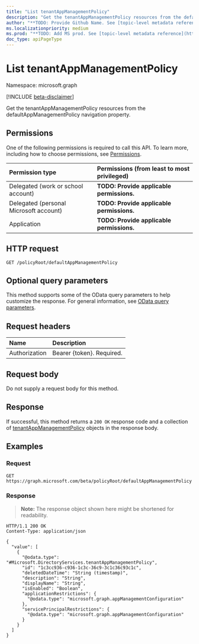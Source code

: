 ```yaml
---
title: "List tenantAppManagementPolicy"
description: "Get the tenantAppManagementPolicy resources from the defaultAppManagementPolicy navigation property."
author: "**TODO: Provide Github Name. See [topic-level metadata reference](https://msgo.azurewebsites.net/add/document/guidelines/metadata.html#topic-level-metadata)**"
ms.localizationpriority: medium
ms.prod: "**TODO: Add MS prod. See [topic-level metadata reference](https://msgo.azurewebsites.net/add/document/guidelines/metadata.html#topic-level-metadata)**"
doc_type: apiPageType
---
```


# List tenantAppManagementPolicy
Namespace: microsoft.graph

[!INCLUDE [beta-disclaimer](../../includes/beta-disclaimer.md)]

Get the tenantAppManagementPolicy resources from the defaultAppManagementPolicy navigation property.

## Permissions
One of the following permissions is required to call this API. To learn more, including how to choose permissions, see [Permissions](/graph/permissions-reference).

|Permission type|Permissions (from least to most privileged)|
|:---|:---|
|Delegated (work or school account)|**TODO: Provide applicable permissions.**|
|Delegated (personal Microsoft account)|**TODO: Provide applicable permissions.**|
|Application|**TODO: Provide applicable permissions.**|

## HTTP request

<!-- {
  "blockType": "ignored"
}
-->
``` http
GET /policyRoot/defaultAppManagementPolicy
```

## Optional query parameters
This method supports some of the OData query parameters to help customize the response. For general information, see [OData query parameters](/graph/query-parameters).

## Request headers
|Name|Description|
|:---|:---|
|Authorization|Bearer {token}. Required.|

## Request body
Do not supply a request body for this method.

## Response

If successful, this method returns a `200 OK` response code and a collection of [tenantAppManagementPolicy](../resources/tenantappmanagementpolicy.md) objects in the response body.

## Examples

### Request
<!-- {
  "blockType": "request",
  "name": "list_tenantappmanagementpolicy"
}
-->
``` http
GET https://graph.microsoft.com/beta/policyRoot/defaultAppManagementPolicy
```


### Response
>**Note:** The response object shown here might be shortened for readability.
<!-- {
  "blockType": "response",
  "truncated": true,
  "@odata.type": "Collection(Microsoft.DirectoryServices.tenantAppManagementPolicy)"
}
-->
``` http
HTTP/1.1 200 OK
Content-Type: application/json

{
  "value": [
    {
      "@odata.type": "#Microsoft.DirectoryServices.tenantAppManagementPolicy",
      "id": "1c3cc936-c936-1c3c-36c9-3c1c36c93c1c",
      "deletedDateTime": "String (timestamp)",
      "description": "String",
      "displayName": "String",
      "isEnabled": "Boolean",
      "applicationRestrictions": {
        "@odata.type": "microsoft.graph.appManagementConfiguration"
      },
      "servicePrincipalRestrictions": {
        "@odata.type": "microsoft.graph.appManagementConfiguration"
      }
    }
  ]
}
```

